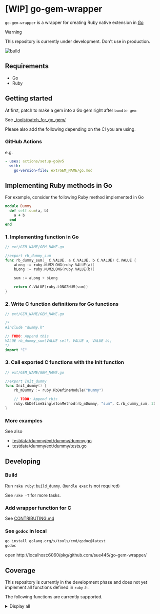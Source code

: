 # [WIP] go-gem-wrapper
`go-gem-wrapper` is a wrapper for creating Ruby native extension in [Go](https://go.dev/)

> [!WARNING]
> This repository is currently under development.
> Don't use in production.

[![build](https://github.com/sue445/go-gem-wrapper/actions/workflows/build.yml/badge.svg)](https://github.com/sue445/go-gem-wrapper/actions/workflows/build.yml)

## Requirements
* Go
* Ruby

## Getting started
At first, patch to make a gem into a Go gem right after `bundle gem`

See [_tools/patch_for_go_gem/](_tools/patch_for_go_gem/)

Please also add the following depending on the CI you are using.

### GitHub Actions
e.g.

```yml
- uses: actions/setup-go@v5
  with:
    go-version-file: ext/GEM_NAME/go.mod
```

## Implementing Ruby methods in Go
For example, consider the following Ruby method implemented in Go

```ruby
module Dummy
  def self.sum(a, b)
    a + b
  end
end
```

### 1. Implementing function in Go
```go
// ext/GEM_NAME/GEM_NAME.go

//export rb_dummy_sum
func rb_dummy_sum(_ C.VALUE, a C.VALUE, b C.VALUE) C.VALUE {
	aLong := ruby.NUM2LONG(ruby.VALUE(a))
	bLong := ruby.NUM2LONG(ruby.VALUE(b))

	sum := aLong + bLong

	return C.VALUE(ruby.LONG2NUM(sum))
}
```

### 2. Write C function definitions for Go functions
```go
// ext/GEM_NAME/GEM_NAME.go

/*
#include "dummy.h"

// TODO: Append this
VALUE rb_dummy_sum(VALUE self, VALUE a, VALUE b);
*/
import "C"
```

### 3. Call exported C functions with the Init function
```go
// ext/GEM_NAME/GEM_NAME.go

//export Init_dummy
func Init_dummy() {
	rb_mDummy := ruby.RbDefineModule("Dummy")

	// TODO: Append this
	ruby.RbDefineSingletonMethod(rb_mDummy, "sum", C.rb_dummy_sum, 2)
}
```

### More examples
See also

* [testdata/dummy/ext/dummy/dummy.go](testdata/dummy/ext/dummy/dummy.go)
* [testdata/dummy/ext/dummy/tests.go](testdata/dummy/ext/dummy/tests.go)

## Developing
### Build
Run `rake ruby:build_dummy`. (`bundle exec` is not required)

See `rake -T` for more tasks.

### Add wrapper function for C
See [CONTRIBUTING.md](CONTRIBUTING.md)

### See `godoc` in local
```bash
go install golang.org/x/tools/cmd/godoc@latest
godoc
```

open http://localhost:6060/pkg/github.com/sue445/go-gem-wrapper/

## Coverage
This repository is currently in the development phase and does not yet implement all functions defined in `ruby.h`.

The following functions are currently supported.

<details>
  <summary>Display all</summary>

ref. https://docs.ruby-lang.org/ja/latest/function/index.html

* [x] `Qtrue`
* [x] `Qfalse`
* [ ] `rb_add_method`
* [x] `rb_alias`
* [ ] `rb_alias_variable`
* [ ] `rb_any_to_s`
* [ ] `rb_apply`
* [ ] `rb_Array`
* [ ] `rb_ary_aref`
* [ ] `rb_ary_clear`
* [ ] `rb_ary_concat`
* [ ] `rb_ary_delete`
* [ ] `rb_ary_entry`
* [ ] `rb_ary_includes`
* [x] `rb_ary_new`
* [ ] `rb_ary_new2`
* [ ] `rb_ary_new3`
* [ ] `rb_ary_pop`
* [x] `rb_ary_push`
* [ ] `rb_ary_shift`
* [ ] `rb_ary_sort`
* [ ] `rb_ary_store`
* [ ] `rb_ary_to_s`
* [ ] `rb_ary_unshift`
* [ ] `rb_assoc_new`
* [x] `rb_attr`
* [ ] `rb_autoload`
* [ ] `rb_autoload_defined`
* [ ] `rb_autoload_id`
* [ ] `rb_autoload_load`
* [ ] `rb_backref_error`
* [ ] `rb_backref_get`
* [ ] `rb_backref_set`
* [ ] `rb_backtrace`
* [x] `rb_block_given_p`
* [x] `rb_block_proc`
* [ ] `rb_call`
* [ ] `rb_call0`
* [ ] `rb_call_super`
* [ ] `rb_callcc`
* [ ] `rb_catch`
* [ ] `rb_check_convert_type`
* [x] `rb_class2name`
* [ ] `rb_class_allocate_instance`
* [ ] `rb_class_boot`
* [ ] `rb_class_inherited`
* [ ] `rb_class_initialize`
* [ ] `rb_class_instance_methods`
* [ ] `rb_class_new`
* [ ] `rb_class_new_instance`
* [ ] `rb_class_path`
* [ ] `rb_class_private_instance_methods`
* [ ] `rb_class_protected_instance_methods`
* [ ] `rb_class_real`
* [ ] `rb_class_s_new`
* [ ] `rb_class_superclass`
* [ ] `rb_clear_cache`
* [ ] `rb_clear_cache_by_class`
* [ ] `rb_clear_cache_by_id`
* [ ] `rb_compile_cstr`
* [ ] `rb_compile_error`
* [ ] `rb_compile_error_with_enc`
* [ ] `rb_compile_file`
* [ ] `rb_compile_string`
* [ ] `rb_const_assign`
* [x] `rb_const_defined`
* [x] `rb_const_defined_at`
* [x] `rb_const_get`
* [x] `rb_const_get_at`
* [ ] `rb_const_list`
* [x] `rb_const_set`
* [ ] `rb_cont_call`
* [ ] `rb_convert_type`
* [ ] `rb_copy_generic_ivar`
* [ ] `rb_cstr_to_dbl`
* [ ] `rb_cv_get`
* [ ] `rb_cv_set`
* [ ] `rb_cvar_declear`
* [ ] `rb_cvar_defined`
* [ ] `rb_cvar_get`
* [ ] `rb_cvar_set`
* [ ] `rb_data_object_alloc`
* [ ] `rb_define_alias`
* [ ] `rb_define_attr`
* [x] `rb_define_class`
* [ ] `rb_define_class_id`
* [x] `rb_define_class_under`
* [ ] `rb_define_class_variable`
* [ ] `rb_define_const`
* [ ] `rb_define_global_const`
* [ ] `rb_define_global_function`
* [ ] `rb_define_hooked_variable`
* [x] `rb_define_method`
* [ ] `rb_define_method_id`
* [x] `rb_define_module`
* [x] `rb_define_module_function`
* [ ] `rb_define_module_id`
* [x] `rb_define_module_under`
* [ ] `rb_define_private_method`
* [ ] `rb_define_protected_method`
* [ ] `rb_define_readonly_variable`
* [x] `rb_define_singleton_method`
* [ ] `rb_define_variable`
* [ ] `rb_define_virtual_variable`
* [ ] `rb_disable_super`
* [ ] `rb_dvar_curr`
* [ ] `rb_dvar_defined`
* [ ] `rb_dvar_push`
* [ ] `rb_dvar_ref`
* [ ] `rb_enable_super`
* [ ] `rb_ensure`
* [ ] `rb_eql`
* [ ] `rb_equal`
* [ ] `rb_eval`
* [ ] `rb_eval_cmd`
* [x] `rb_eval_string`
* [ ] `rb_eval_string_protect`
* [ ] `rb_eval_string_wrap`
* [ ] `rb_exc_fatal`
* [ ] `rb_exc_raise`
* [ ] `rb_exec_end_proc`
* [ ] `rb_exit`
* [ ] `rb_export_method`
* [ ] `rb_extend_object`
* [ ] `rb_f_abort`
* [ ] `rb_f_array`
* [ ] `rb_f_at_exit`
* [ ] `rb_f_autoload`
* [ ] `rb_f_binding`
* [ ] `rb_f_block_given_p`
* [ ] `rb_f_caller`
* [ ] `rb_f_catch`
* [ ] `rb_f_END`
* [ ] `rb_f_eval`
* [ ] `rb_f_exit`
* [ ] `rb_f_float`
* [ ] `rb_f_global_variables`
* [ ] `rb_f_hash`
* [ ] `rb_f_integer`
* [ ] `rb_f_lambda`
* [ ] `rb_f_load`
* [ ] `rb_f_local_variables`
* [ ] `rb_f_loop`
* [ ] `rb_f_missing`
* [ ] `rb_f_raise`
* [ ] `rb_f_require`
* [ ] `rb_f_send`
* [ ] `rb_f_string`
* [ ] `rb_f_throw`
* [ ] `rb_f_trace_var`
* [ ] `rb_f_untrace_var`
* ~~[ ] `rb_false`~~ Use `ruby.Qfalse()`
* [ ] `rb_fatal`
* [ ] `rb_feature_p`
* [ ] `rb_fix_new`
* [ ] `rb_Float`
* [ ] `rb_frame_last_func`
* [ ] `rb_free_generic_ivar`
* [ ] `rb_frozen_class_p`
* ~~[ ] `rb_funcall`~~ Go's variable-length arguments couldn't be passed directly to C. See [CONTRIBUTING.md](CONTRIBUTING.md)
* [x] `rb_funcall2`
* [x] `rb_funcall3`
* [x] `rb_funcallv`
* [x] `rb_funcallv_public`
* [ ] `rb_gc`
* [ ] `rb_gc_call_finalizer_at_exit`
* [ ] `rb_gc_disable`
* [ ] `rb_gc_enable`
* [ ] `rb_gc_force_recycle`
* [ ] `rb_gc_mark`
* [ ] `rb_gc_mark_children`
* [ ] `rb_gc_mark_frame`
* [ ] `rb_gc_mark_global_tbl`
* [ ] `rb_gc_mark_locations`
* [ ] `rb_gc_mark_maybe`
* [ ] `rb_gc_mark_threads`
* [ ] `rb_gc_register_address`
* [ ] `rb_gc_start`
* [ ] `rb_gc_unregister_address`
* [ ] `rb_generic_ivar_table`
* [ ] `rb_get_method_body`
* [ ] `rb_global_entry`
* [ ] `rb_global_variable`
* [ ] `rb_gv_get`
* [ ] `rb_gv_set`
* [ ] `rb_gvar_defined`
* [ ] `rb_gvar_get`
* [ ] `rb_gvar_set`
* [ ] `rb_id2name`
* [ ] `rb_id_attrset`
* [ ] `rb_include_module`
* [ ] `rb_inspect`
* [ ] `rb_int_new`
* [ ] `rb_Integer`
* [x] `rb_int2num_inline`
* [x] `rb_intern`
* [ ] `rb_interrupt`
* [ ] `rb_io_mode_flags2`
* [ ] `rb_is_class_id`
* [ ] `rb_is_const_id`
* [ ] `rb_is_instance_id`
* [ ] `rb_is_local_id`
* [ ] `rb_iter_break`
* [ ] `rb_iterate`
* [ ] `rb_iterator_p`
* [ ] `rb_iv_get`
* [ ] `rb_iv_set`
* [ ] `rb_ivar_defined`
* [x] `rb_ivar_get`
* [x] `rb_ivar_set`
* [ ] `rb_jump_tag`
* [ ] `rb_lastline_get`
* [ ] `rb_lastline_set`
* [ ] `rb_load`
* [ ] `rb_load_protect`
* [x] `rb_long2num_inline`
* [ ] `rb_longjmp`
* [ ] `rb_make_metaclass`
* [ ] `rb_mark_end_proc`
* [ ] `rb_mark_generic_ivar`
* [ ] `rb_mark_generic_ivar_tbl`
* [ ] `rb_mark_hash`
* [ ] `rb_mark_tbl`
* [ ] `rb_memerror`
* [ ] `rb_method_boundp`
* [ ] `rb_mod_alias_method`
* [ ] `rb_mod_ancestors`
* [ ] `rb_mod_append_features`
* [ ] `rb_mod_attr`
* [ ] `rb_mod_attr_accessor`
* [ ] `rb_mod_attr_reader`
* [ ] `rb_mod_attr_writer`
* [ ] `rb_mod_class_variables`
* [ ] `rb_mod_clone`
* [ ] `rb_mod_cmp`
* [ ] `rb_mod_const_at`
* [ ] `rb_mod_const_defined`
* [ ] `rb_mod_const_get`
* [ ] `rb_mod_const_of`
* [ ] `rb_mod_const_set`
* [ ] `rb_mod_constants`
* [ ] `rb_mod_define_method`
* [ ] `rb_mod_dup`
* [ ] `rb_mod_eqq`
* [ ] `rb_mod_extend_object`
* [ ] `rb_mod_ge`
* [ ] `rb_mod_gt`
* [ ] `rb_mod_include`
* [ ] `rb_mod_include_p`
* [ ] `rb_mod_included_modules`
* [ ] `rb_mod_initialize`
* [ ] `rb_mod_le`
* [ ] `rb_mod_lt`
* [ ] `rb_mod_method`
* [ ] `rb_mod_method_defined`
* [ ] `rb_mod_modfunc`
* [ ] `rb_mod_module_eval`
* [ ] `rb_mod_name`
* [ ] `rb_mod_nesting`
* [ ] `rb_mod_private`
* [ ] `rb_mod_private_method`
* [ ] `rb_mod_protected`
* [ ] `rb_mod_public`
* [ ] `rb_mod_public_method`
* [ ] `rb_mod_remove_const`
* [ ] `rb_mod_remove_cvar`
* [ ] `rb_mod_remove_method`
* [ ] `rb_mod_s_constants`
* [ ] `rb_mod_to_s`
* [ ] `rb_mod_undef_method`
* [ ] `rb_module_new`
* [ ] `rb_module_s_alloc`
* [ ] `rb_name_class`
* [ ] `rb_newobj`
* [ ] `rb_node_newnode`
* [ ] `rb_num2dbl`
* [x] `rb_num2int_inline`
* [x] `rb_num2long`
* [ ] `rb_obj_alloc`
* [ ] `rb_obj_call_init`
* [ ] `rb_obj_class`
* [ ] `rb_obj_clone`
* [ ] `rb_obj_dummy`
* [ ] `rb_obj_dup`
* [ ] `rb_obj_equal`
* [ ] `rb_obj_extend`
* [ ] `rb_obj_freeze`
* [ ] `rb_obj_frozen_p`
* [ ] `rb_obj_id`
* [ ] `rb_obj_inspect`
* [ ] `rb_obj_instance_eval`
* [ ] `rb_obj_instance_variables`
* [ ] `rb_obj_is_block`
* [ ] `rb_obj_is_instance_of`
* [ ] `rb_obj_is_kind_of`
* [ ] `rb_obj_is_proc`
* [ ] `rb_obj_method`
* [ ] `rb_obj_methods`
* [ ] `rb_obj_private_methods`
* [ ] `rb_obj_protected_methods`
* [ ] `rb_obj_remove_instance_variable`
* [ ] `rb_obj_respond_to`
* [ ] `rb_obj_singleton_methods`
* [ ] `rb_obj_taint`
* [ ] `rb_obj_tainted`
* [ ] `rb_obj_untaint`
* [ ] `rb_p`
* [ ] `rb_parser_append_print`
* [ ] `rb_parser_while_loop`
* [ ] `rb_path2class`
* [ ] `rb_proc_new`
* [ ] `rb_protect`
* [ ] `rb_provide`
* [ ] `rb_provide_feature`
* [ ] `rb_provided`
* [x] `rb_raise`
* [ ] `rb_remove_method`
* [ ] `rb_require`
* [ ] `rb_rescue`
* [ ] `rb_rescue2`
* [ ] `rb_reserved_word`
* [ ] `rb_respond_to`
* [ ] `rb_safe_level`
* [ ] `rb_scan_args`
* [ ] `rb_secure`
* [ ] `rb_set_class_path`
* [ ] `rb_set_end_proc`
* [ ] `rb_set_safe_level`
* [ ] `rb_singleton_class`
* [ ] `rb_singleton_class_attached`
* [ ] `rb_singleton_class_clone`
* [ ] `rb_singleton_class_new`
* [ ] `rb_source_filename`
* [ ] `rb_str_cat`
* [ ] `rb_str_cat2`
* [ ] `rb_str_concat`
* [ ] `rb_str_dup`
* [ ] `rb_str_new`
* [ ] `rb_str_new2`
* [ ] `rb_str_new4`
* [ ] `rb_str_substr`
* [ ] `rb_str_to_dbl`
* [ ] `rb_String`
* [ ] `rb_svar`
* [ ] `rb_sym_all_symbols`
* [ ] `rb_sym_interned_p`
* [ ] `rb_thread_abort_exc`
* [ ] `rb_thread_abort_exc_set`
* [ ] `rb_thread_alive_p`
* [ ] `rb_thread_alloc`
* [ ] `rb_thread_alone`
* [ ] `rb_thread_aref`
* [ ] `rb_thread_aset`
* [ ] `rb_thread_atfork`
* [ ] `rb_thread_check`
* [ ] `rb_thread_cleanup`
* [ ] `rb_thread_create`
* [ ] `rb_thread_critical_get`
* [ ] `rb_thread_critical_set`
* [ ] `rb_thread_current`
* [ ] `rb_thread_dead`
* [ ] `rb_thread_deadlock`
* [ ] `rb_thread_exit`
* [ ] `rb_thread_fd_close`
* [ ] `rb_thread_fd_writable`
* [ ] `rb_thread_initialize`
* [ ] `rb_thread_inspect`
* [ ] `rb_thread_interrupt`
* [ ] `rb_thread_join`
* [ ] `rb_thread_join_m`
* [ ] `rb_thread_key_p`
* [ ] `rb_thread_keys`
* [ ] `rb_thread_kill`
* [ ] `rb_thread_list`
* [ ] `rb_thread_local_aref`
* [ ] `rb_thread_local_aset`
* [ ] `rb_thread_main`
* [ ] `rb_thread_pass`
* [ ] `rb_thread_priority`
* [ ] `rb_thread_priority_set`
* [ ] `rb_thread_raise`
* [ ] `rb_thread_raise_m`
* [ ] `rb_thread_ready`
* [ ] `rb_thread_remove`
* [ ] `rb_thread_restore_context`
* [ ] `rb_thread_run`
* [ ] `rb_thread_s_abort_exc`
* [ ] `rb_thread_s_abort_exc_set`
* [ ] `rb_thread_s_kill`
* [ ] `rb_thread_s_new`
* [ ] `rb_thread_safe_level`
* [ ] `rb_thread_save_context`
* [ ] `rb_thread_schedule`
* [ ] `rb_thread_signal_raise`
* [ ] `rb_thread_sleep`
* [ ] `rb_thread_sleep_forever`
* [ ] `rb_thread_start`
* [ ] `rb_thread_start_0`
* [ ] `rb_thread_start_timer`
* [ ] `rb_thread_status`
* [ ] `rb_thread_stop`
* [ ] `rb_thread_stop_p`
* [ ] `rb_thread_stop_timer`
* [ ] `rb_thread_trap_eval`
* [ ] `rb_thread_value`
* [ ] `rb_thread_wait_fd`
* [ ] `rb_thread_wait_for`
* [ ] `rb_thread_wait_other_threads`
* [ ] `rb_thread_wakeup`
* [ ] `rb_thread_yield`
* [ ] `rb_throw`
* [ ] `rb_time_timespec_new`
* [ ] `rb_timespec_now`
* [ ] `rb_to_id`
* [ ] `rb_to_int`
* [ ] `rb_to_integer`
* [ ] `rb_trace_eval`
* [ ] `rb_trap_eval`
* ~~[ ] `rb_true`~~ Use `ruby.Qtrue()`
* [ ] `rb_uint_new`
* [ ] `rb_undef`
* [ ] `rb_undef_method`
* [ ] `rb_undefined`
* [x] `rb_utf8_str_new`
* [ ] `rb_with_disable_interrupt`
* [x] `rb_yield`
* [ ] `rb_yield_0`
* [x] `RSTRING_PTR`
* [x] `RSTRING_LENINT`

</details>
